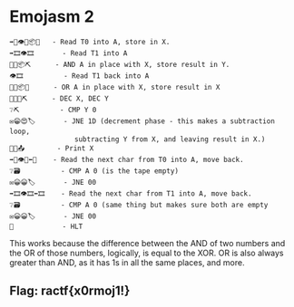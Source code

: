 # Emojasm 2

```text
➡️📼👁️📼📦🔨   - Read T0 into A, store in X. 
➡️🎞️👁️🎞️       - Read T1 into A
🍴🔨📦⛏️      - AND A in place with X, store result in Y.
👁️🎞️          - Read T1 back into A
🎷🔨📦🔨      - OR A in place with X, store result in X
🦔🔨🦔⛏️      - DEC X, DEC Y
❔⛏️          - CMP Y 0
✉️😁😍🏷️       - JNE 1D (decrement phase - this makes a subtraction loop,   
                subtracting Y from X, and leaving result in X.)
🎁🔨📤        - Print X
➡️📼👁️📼⬅️📼    - Read the next char from T0 into A, move back.
❔🗃️          - CMP A 0 (is the tape empty)
✉️😀😀🏷️       - JNE 00
➡️🎞️👁️🎞️⬅️🎞️    - Read the next char from T1 into A, move back.
❔🗃          - CMP A 0 (same thing but makes sure both are empty
️✉️😀😀🏷️       - JNE 00
🗿            - HLT
```

This works because the difference between the AND of two numbers and the OR of those numbers, logically, is equal to the XOR. OR is also always greater than AND, as it has 1s in all the same places, and more.

## Flag: ractf{x0rmoj1!}

